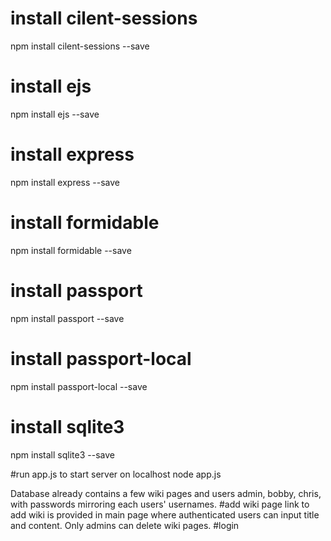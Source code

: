 # install cilent-sessions
npm install cilent-sessions --save
# install ejs
npm install ejs --save
# install express
npm install express --save
# install formidable
npm install formidable --save
# install passport
npm install passport --save
# install passport-local
npm install passport-local --save
# install sqlite3
npm install sqlite3 --save

#run app.js to start server on localhost
node app.js

Database already contains a few wiki pages and users admin, bobby, chris, with passwords mirroring each users' usernames.
#add wiki page
link to add wiki is provided in main page where authenticated users can input title and content. Only admins can delete wiki pages.
#login
